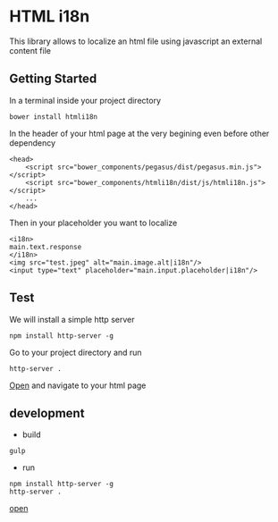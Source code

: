 HTML i18n
=========

This library allows to localize an html file using javascript an external content file

Getting Started
---------------

In a terminal inside your project directory

```
bower install htmli18n
```

In the header of your html page at the very begining even before other dependency

```
<head>
	<script src="bower_components/pegasus/dist/pegasus.min.js"></script>
	<script src="bower_components/htmli18n/dist/js/htmli18n.js"></script>
	...
</head>
```

Then in your placeholder you want to localize

```
<i18n>
main.text.response
</i18n>
<img src="test.jpeg" alt="main.image.alt|i18n"/>
<input type="text" placeholder="main.input.placeholder|i18n"/>

```

Test
----

We will install a simple http server

```
npm install http-server -g
```

Go to your project directory and run

```
http-server .
```

[Open](http://127.0.0.1:8080) and navigate to your html page


development
-----------

* build

```
gulp
```

* run

```
npm install http-server -g
http-server .
```

[open](http://127.0.0.1:8080)